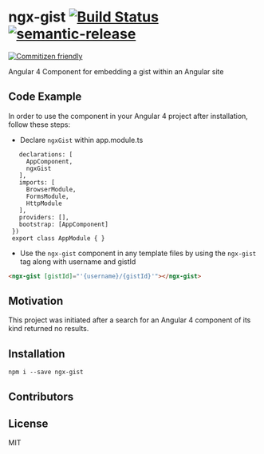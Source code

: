 # ngx-gist [![Build Status](https://travis-ci.org/jasonhodges/ngx-gist.svg?branch=master)](https://travis-ci.org/jasonhodges/ngx-gist) [![semantic-release](https://img.shields.io/badge/%20%20%F0%9F%93%A6%F0%9F%9A%80-semantic--release-e10079.svg)](https://github.com/semantic-release/semantic-release)
[![Commitizen friendly](https://img.shields.io/badge/commitizen-friendly-brightgreen.svg)](http://commitizen.github.io/cz-cli/)

Angular 4 Component for embedding a gist within an Angular site

## Code Example

In order to use the component in your Angular 4 project after installation, follow these steps:

- Declare `ngxGist` within app.module.ts

 ```@NgModule({
    declarations: [
      AppComponent,
      ngxGist
    ],
    imports: [
      BrowserModule,
      FormsModule,
      HttpModule
    ],
    providers: [],
    bootstrap: [AppComponent]
  })
  export class AppModule { }
  ```
- Use the `ngx-gist` component in any template files by using the `ngx-gist` tag along with username and gistId 
```html
<ngx-gist [gistId]="'{username}/{gistId}'"></ngx-gist>
```

## Motivation
This project was initiated after a search for an Angular 4 component of its kind returned no results.

## Installation

`npm i --save ngx-gist`

## Contributors

## License 
MIT
